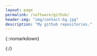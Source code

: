 ```yaml
---
layout: page
permalink: /software/github/
header-img: "img/contact-bg.jpg"
description: "My github repositories."
---
```


{::nomarkdown}

<div id='github-projects'></div>
<script type="text/javascript">
$.getJSON('//api.github.com/users/thejordanprice/repos',{},function(data){
    var element = document.getElementById('github-projects');
    for(let repo in data) {
        // organize from api
        // console.log(data[repo]);
        var name = data[repo].name.toString();
        var full = data[repo].full_name.toString();
        var desc = data[repo].description.toString();
        var star = data[repo].stargazers_count.toString();
        var push = data[repo].pushed_at.toString();
        var watc = data[repo].watchers_count.toString();
        var clon = data[repo].clone_url.toString();
        // date manipulation
        var date = new Date(push);
        var options = { weekday: 'long', year: 'numeric', month: 'long', day: 'numeric' };
        var day = date.toLocaleDateString("en-US",options);
        // make a string
        var string = "<div class='container'><div><a href='https://github.com/" + full + "'>" + full + "</a></div><div style='font-size: small;'>" + desc + "</div><div style='font-size: small;'>Stars: " + star + " Watchers: " + watc + "</div><div style='font-size: small;'>Clone: " + clon +"</div><div style='font-size: small;'>Latest: " + day + "</div></div><br>";
        element.innerHTML += string;
    };
    // console.log(data);
});
</script>

{:/}